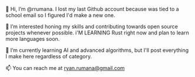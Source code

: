 👋 Hi, I’m @rrumana. I lost my last Github account because was tied to a school email so I figured I'd make a new one.

👀 I’m interested honing my skills and contributing towards open source projects whenever possible. i'M LEARNING Rust right now and plan to learn more languages soon.

🌱 I’m currently learning AI and advanced algorithms, but I'll post everything I make here regardless of category.

📫 You can reach me at ryan.rumana@gmail.com
